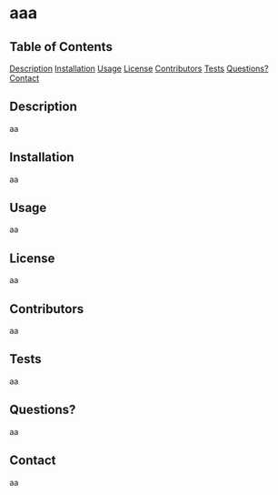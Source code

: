 # aaa

## Table of Contents
[Description](#description)
[Installation](#installation)
[Usage](#usage)
[License](#license)
[Contributors](#contributing)
[Tests](#tests)
[Questions?](#questions)
[Contact](#contact)

## Description
aa

## Installation
aa

## Usage
aa

## License
aa

## Contributors
aa

## Tests
aa

## Questions?
aa

## Contact
aa